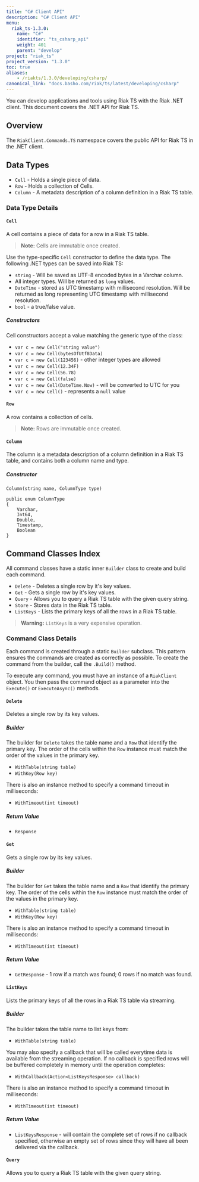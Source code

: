 ```yaml
---
title: "C# Client API"
description: "C# Client API"
menu:
  riak_ts-1.3.0:
    name: "C#"
    identifier: "ts_csharp_api"
    weight: 401
    parent: "develop"
project: "riak_ts"
project_version: "1.3.0"
toc: true
aliases:
    - /riakts/1.3.0/developing/csharp/
canonical_link: "docs.basho.com/riak/ts/latest/developing/csharp"
---
```



You can develop applications and tools using Riak TS with the Riak .NET client.
This document covers the .NET API for Riak TS.


## Overview

The `RiakClient.Commands.TS` namespace covers the public API for Riak TS in the .NET client.


## Data Types

 * `Cell` - Holds a single piece of data. 
 * `Row` - Holds a collection of Cells.
 * `Column` - A metadata description of a column definition in a Riak TS table.


### Data Type Details

#### `Cell`

A cell contains a piece of data for a row in a Riak TS table.

>**Note:** Cells are immutable once created.

Use the type-specific `Cell` constructor to define the data type. The following .NET types can be saved into Riak TS:

* `string` - Will be saved as UTF-8 encoded bytes in a Varchar column.
* All integer types. Will be returned as `long` values.
* `DateTime` - stored as UTC timestamp with millisecond resolution. Will be returned as long representing UTC timestamp with millisecond resolution.
* `bool` - a true/false value. 


##### Constructors

Cell constructors accept a value matching the generic type of the class:

 * `var c = new Cell("string value")`
 * `var c = new Cell(bytesOfUtf8Data)`
 * `var c = new Cell(123456)` - other integer types are allowed
 * `var c = new Cell(12.34F)`
 * `var c = new Cell(56.78)`
 * `var c = new Cell(false)`
 * `var c = new Cell(DateTime.Now)` - will be converted to UTC for you
 * `var c = new Cell()` - represents a `null` value


#### `Row`

A row contains a collection of cells. 

>**Note:** Rows are immutable once created.


#### `Column`

The column is a metadata description of a column definition in a Riak TS table, and contains both a column name and type.


##### Constructor

`Column(string name, ColumnType type)`

```
public enum ColumnType
{
    Varchar,
    Int64,
    Double,
    Timestamp,
    Boolean
}
```


## Command Classes Index

All command classes have a static inner `Builder` class to create and build each command. 

* `Delete` - Deletes a single row by it's key values.
* `Get` - Gets a single row by it's key values.
* `Query` - Allows you to query a Riak TS table with the given query string.
* `Store` - Stores data in the Riak TS table.
* `ListKeys` - Lists the primary keys of all the rows in a Riak TS table.

>**Warning:** `ListKeys` is a very expensive operation.


### Command Class Details

Each command is created through a static `Builder` subclass. This pattern ensures the commands are created as correctly as possible. To create the command from the builder, call the `.Build()` method. 

To execute any command, you must have an instance of a `RiakClient` object. You then pass the command object as a parameter into the `Execute()` or `ExecuteAsync()` methods.


#### `Delete`

Deletes a single row by its key values.


##### Builder

The builder for `Delete` takes the table name and a `Row` that identify the primary key. The order of the cells within the `Row` instance must match the order of the values in the primary key.

 * `WithTable(string table)`
 * `WithKey(Row key)`

There is also an instance method to specify a command timeout in milliseconds:

 * `WithTimeout(int timeout)`


##### Return Value

 * `Response`


#### `Get` 

Gets a single row by its key values.


##### Builder

The builder for `Get` takes the table name and a `Row` that identify the primary key. The order of the cells within the `Row` instance must match the order of the values in the primary key.

 * `WithTable(string table)`
 * `WithKey(Row key)`

There is also an instance method to specify a command timeout in milliseconds:

 * `WithTimeout(int timeout)`


##### Return Value

* `GetResponse` - 1 row if a match was found; 0 rows if no match was found. 


#### `ListKeys`

Lists the primary keys of all the rows in a Riak TS table via streaming.


##### Builder

The builder takes the table name to list keys from:

 * `WithTable(string table)`

You may also specify a callback that will be called everytime data is available from the streaming operation. If no callback is specified rows will be buffered completely in memory until the operation completes:

 * `WithCallback(Action<ListKeysResponse> callback)`

There is also an instance method to specify a command timeout in milliseconds:

 * `WithTimeout(int timeout)`


##### Return Value

* `ListKeysResponse` - will contain the complete set of rows if no callback specified, otherwise an empty set of rows since they will have all been delivered via the callback.


#### `Query`

Allows you to query a Riak TS table with the given query string.
